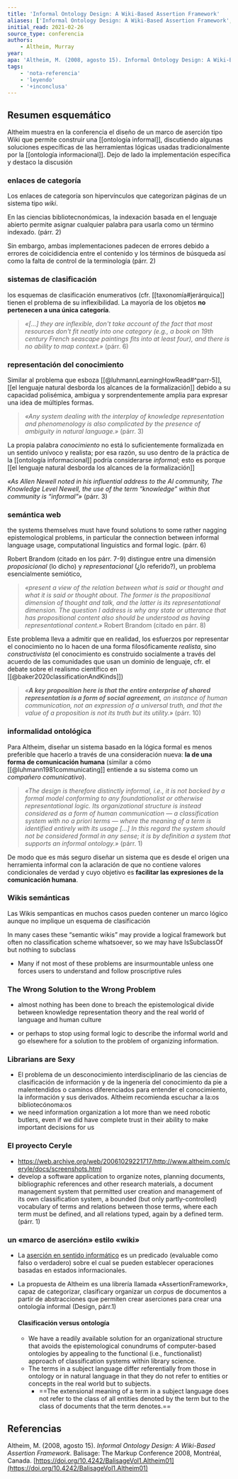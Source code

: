 ```yaml
---
title: 'Informal Ontology Design: A Wiki-Based Assertion Framework'
aliases: ['Informal Ontology Design: A Wiki-Based Assertion Framework', 'Murray Altheim (2008, agosto 15)']
initial_read: 2021-02-26
source_type: conferencia
authors: 
    - Altheim, Murray
year: 
apa: 'Altheim, M. (2008, agosto 15). Informal Ontology Design: A Wiki-Based Assertion Framework. Balisage: The Markup Conference 2008, Montréal, Canada. https://doi.org/10.4242/BalisageVol1.Altheim01'
tags:
    - 'nota-referencia'
    - 'leyendo'
    - '+inconclusa'
---
```


## Resumen esquemático

Altheim muestra en la conferencia el diseño de un marco de aserción tipo Wiki que permite construir una [[ontología informal]], discutiendo algunas soluciones específicas de las herramientas lógicas usadas tradicionalmente por la [[ontología informacional]]. Dejo de lado la implementación específica y destaco la discusión
   
### enlaces de categoría
    
Los enlaces de categoría son hipervínculos que categorizan páginas de un sistema tipo *wiki*.

En las ciencias bibliotecnonómicas, la indexación basada en el lenguaje abierto permite asignar cualquier palabra para usarla como un término indexado. (párr. 2)

Sin embargo, ambas implementaciones padecen de errores debido a errores de coicididencia entre el contenido y los términos de búsqueda así como la falta de control de la terminología (párr. 2)
        
### sistemas de clasificación
    
los esquemas de clasificación enumerativos (cfr. [[taxonomía#jerárquica]] tienen el problema de su inflexibilidad. La mayoría de los objetos **no pertenecen a una única categoría**.

>*«[...] they are inflexible, don't take account of the fact that most resources don't fit neatly into one category (e.g., a book on 19th century French seascape paintings fits into at least four), and there is no ability to map context.»* (párr. 6)
        
### representación del conocimiento
    
Similar al problema que esboza [[@luhmannLearningHowRead#^parr-5]], [[el lenguaje natural desborda los alcances de la formalización]] debido a su capacidad polisémica, ambigua y sorprendentemente amplia para expresar una idea de múltiples formas.

>*«Any system dealing with the interplay of knowledge representation and phenomenology is also complicated by the presence of ambiguity in natural language.»* (párr. 3)

La propia palabra *conocimiento* no está lo suficientemente formalizada en un sentido unívoco y realista; por esa razón, su uso dentro de la práctica de la [[ontología informacional]] podría considerarse *informal*; esto es porque [[el lenguaje natural desborda los alcances de la formalización]]

*«As Allen Newell noted in his influential address to the AI community, The Knowledge Level Newell, the use of the term “knowledge” within that community is “informal”»* (párr. 3)
        
### semántica web
    
the systems themselves must have found solutions to some rather nagging epistemological problems, in particular the connection between informal language usage, computational linguistics and formal logic. (párr. 6)

Robert Brandom (citado en los párr. 7-9) distingue entre una dimensión *proposicional* (lo dicho) y *representacional* (¿lo referido?), un problema esencialmente semiótico, 

>*«present a view of the relation between what is said or thought and what it is said or thought about. The former is the propositional dimension of thought and talk, and the latter is its representational dimension. The question I address is why any state or utterance that has propositional content also should be understood as having representational content.»* Robert Brandom (citado en párr. 8)

Este problema lleva a admitir que en realidad, los esfuerzos por representar el conocimiento no lo hacen de una forma filosóficamente *realista*, sino *constructivista* (el conocimiento es construido socialmente a través del acuerdo de las comunidades que usan un dominio de lenguaje, cfr. el debate sobre el realismo científico en [[@baker2020classificationAndKinds]])

>*«**A key proposition here is that the entire enterprise of shared representation is a form of social agreement,** an instance of human communication, not an expression of a universal truth, and that the value of a proposition is not its truth but its utility.»* (párr. 10)
        
### informalidad ontológica

Para Altheim, diseñar un sistema basado en la lógica formal es menos preferible que hacerlo a través de una consideración nueva: **la de una forma de comunicación humana** (similar a cómo [[@luhmann1981communicating]] entiende a su sistema como un *compañero comunicativo*).
    
>*«The design is therefore distinctly informal, i.e., it is not backed by a formal model conforming to any foundationalist or otherwise representational logic. Its organizational structure is instead considered as a form of human communication — a classification system with no a priori terms — where the meaning of a term is identified entirely with its usage [...] In this regard the system should not be considered formal in any sense; it is by definition a system that supports an informal ontology.»* (párr. 1)

De modo que es más seguro diseñar un sistema que es desde el origen una herramienta informal con la aclaración de que no contiene valores condicionales de verdad y cuyo objetivo es **facilitar las expresiones de la comunicación humana**.
        
### Wikis semánticas
    
Las Wikis sempanticas en muchos casos pueden contener un marco lógico aunque no implique un esquema de clasificación

In many cases these “semantic wikis” may provide a logical framework but often no classification scheme whatsoever, so we may have IsSubclassOf but nothing to subclass

- Many if not most of these problems are insurmountable unless one forces users to understand and follow proscriptive rules
        
### The Wrong Solution to the Wrong Problem
    
- almost nothing has been done to breach the epistemological divide between knowledge representation theory and the real world of language and human culture

- or perhaps to stop using formal logic to describe the informal world and go elsewhere for a solution to the problem of organizing information.
        
### Librarians are Sexy
    
- El problema de un desconocimiento interdisciplinario de las ciencias de clasificación de información y de la ingenería del conocimiento da pie a malentendidos o caminos diferenciados para entender el conocimiento, la información y sus derivados. Altheim recomienda escuchar a la:os bibliotecónoma:os
- we need information organization a lot more than we need robotic butlers, even if we did have complete trust in their ability to make important decisions for us
        
### El proyecto Ceryle
    
- https://web.archive.org/web/20061029221717/http://www.altheim.com/ceryle/docs/screenshots.html
- develop a software application to organize notes, planning documents, bibliographic references and other research materials, a document management system that permitted user creation and management of its own classification system, a bounded (but only partly-controlled) vocabulary of terms and relations between those terms, where each term must be defined, and all relations typed, again by a defined term. (párr. 1)
        
### un «marco de aserción» estilo «wiki»
    
- La [aserción en sentido informático](https://es.wikipedia.org/wiki/Aserci%C3%B3n_(inform%C3%A1tica)) es un predicado (evaluable como falso o verdadero) sobre el cual se pueden establecer operaciones basadas en estados informacionales.
- La propuesta de Altheim es una librería llamada «AssertionFramework», capaz de categorizar, clasificary organizar un _corpus_ de documentos a partir de abstracciones que permiten crear aserciones para crear una ontología informal (Design, párr.1)
        
  #### Clasificación versus ontología
        
    - We have a readily available solution for an organizational structure that avoids the epistemological conundrums of computer-based ontologies by appealing to the functional (i.e., functionalist) approach of classification systems within library science.
    - The terms in a subject language differ referentially from those in ontology or in natural language in that they do not refer to entities or concepts in the real world but to subjects.        
        - ==The extensional meaning of a term in a subject language does not refer to the class of all entities denoted by the term but to the class of documents that the term denotes.==

## Referencias

Altheim, M. (2008, agosto 15). _Informal Ontology Design: A Wiki-Based Assertion Framework_. Balisage: The Markup Conference 2008, Montréal, Canada. [https://doi.org/10.4242/BalisageVol1.Altheim01](https://doi.org/10.4242/BalisageVol1.Altheim01)

